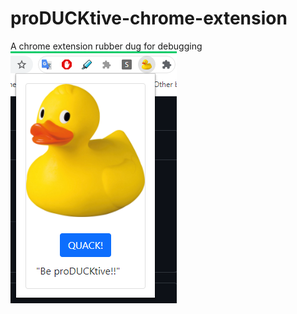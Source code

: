 # proDUCKtive-chrome-extension
A chrome extension rubber dug for debugging
![alt text](https://raw.githubusercontent.com/naomi-rc/proDUCKtive-chrome-extension/master/images/demo_duck.png)
